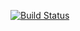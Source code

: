 [![Build Status](https://travis-ci.org/ccaipd/hungry.svg?branch=master)](https://travis-ci.org/ccaipd/hungry)
